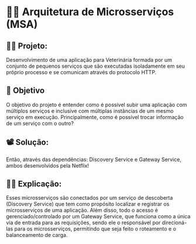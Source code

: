 # 👨‍🔧 Arquitetura de Microsserviços (MSA)

## 👨‍💻 Projeto:
Desenvolvimento de uma aplicação para Veterinária formada por um conjunto de pequenos serviços que são executadas isoladamente em seu próprio processo e se comunicam através do protocolo HTTP.

## 🎯 Objetivo
O objetivo do projeto é entender como é possível subir uma aplicação com múltiplos serviços e inclusive com múltiplas instâncias de um mesmo serviço em execução. Principalmente, como é possível trocar informação de um serviço com o outro?

## 📽 Solução:
Então, através das dependências: Discovery Service e Gateway Service, ambos desenvolvidos pela Netflix!

## 👨‍🏫 Explicação: 
Esses microsserviços são conectados por um serviço de descoberta (Discovery Service) que tem como propósito localizar e registrar os microsserviços de uma aplicação. Além disso, todo o acesso é gerenciado/controlado por um Gateway Service, que funciona como a única via de entrada para as requisições, sendo ele o responsável por direcioná-las para os microsserviços, permitindo que seja feito o roteamento e o balanceamento de carga.

